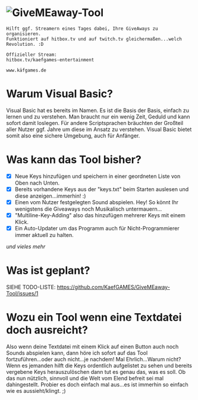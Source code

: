 # ![GiveMEaway-Tool](http://edge.sf.hitbox.tv/static/img/channel/givemeawaybanner-png_56363bc061c87.png)
    Hilft ggf. Streamern eines Tages dabei, Ihre GiveAways zu organisieren. 
    Funktioniert auf hitbox.tv und auf twitch.tv gleichermaßen...welch Revolution. :D

    Offizieller Stream:
    hitbox.tv/kaefgames-entertainment

    www.käfgames.de

# Warum Visual Basic?
Visual Basic hat es bereits im Namen. Es ist die Basis der Basis, einfach zu lernen und zu verstehen. Man braucht nur ein wenig Zeit, Geduld und kann sofort damit loslegen. Für andere Scriptsprachen bräuchten der Großteil aller Nutzer ggf. Jahre um diese im Ansatz zu verstehen. Visual Basic bietet somit also eine sichere Umgebung, auch für Anfänger.

# Was kann das Tool bisher?
- [x] Neue Keys hinzufügen und speichern in einer geordneten Liste von Oben nach Unten.
- [x] Bereits vorhandene Keys aus der "keys.txt" beim Starten auslesen und diese anzeigen...immerhin! :)
- [x] Einen vom Nutzer festgelegten Sound abspielen. Hey! So könnt Ihr wenigstens die Giveaways noch Musikalisch untermauern...
- [x] "Multiline-Key-Adding" also das hinzufügen mehrerer Keys mit einem Klick.
- [x] Ein Auto-Updater um das Programm auch für Nicht-Programmierer immer aktuell zu halten.

_und vieles mehr_

# Was ist geplant?
SIEHE TODO-LISTE: https://github.com/KaefGAMES/GiveMEaway-Tool/issues/1

# Wozu ein Tool wenn eine Textdatei doch ausreicht?
Also wenn deine Textdatei mit einem Klick auf einen Button auch noch Sounds abspielen kann, dann höre ich sofort auf das Tool fortzuführen...oder auch nicht...je nachdem! Mal Ehrlich...Warum nicht? Wenn es jemanden hilft die Keys ordentlich aufgelistet zu sehen und bereits vergebene Keys herauszulöschen dann tut es genau das, was es soll. Ob das nun nützlich, sinnvoll und die Welt vom Elend befreit sei mal dahingestellt. Probier es doch einfach mal aus...es ist immerhin so einfach wie es aussieht/klingt. ;)
